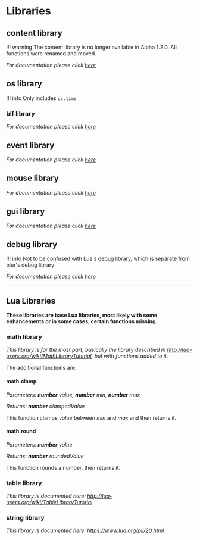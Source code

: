 # Libraries

## content library
!!! warning
    The content library is no longer available in Alpha 1.2.0.
    All functions were renamed and moved.

*For documentation please click [here](content.md)*

## os library

!!! info 
    Only includes `os.time`

### blf library

*For documentation please click [here](blf.md)*

## event library

*For documentation please click [here](event.md)*

## mouse library

*For documentation please click [here](mouse.md)*

## gui library

*For documentation please click [here](gui.md)*

## debug library
!!! info 
    Not to be confused with Lua's debug library, which is separate from blur's debug library

*For documentation please click [here](debug.md)*

- - -

## Lua Libraries

**These libraries are base Lua libraries, most likely with some enhancements or in some cases, certain functions missing**.

### math library

*This library is for the most part, basically the library described in http://lua-users.org/wiki/MathLibraryTutorial, but with functions added to it.*

The additional functions are:

#### math.clamp

*Parameters: **number** value, **number** min, **number** max*

*Returns: **number** clampedValue*

This function clamps *value* between *min* and *max* and then returns it.

#### math.round

*Parameters: **number** value*

*Returns: **number** roundedValue*

This function rounds a number, then returns it.



### table library

*This library is documented here: http://lua-users.org/wiki/TableLibraryTutorial*



### string library

*This library is documented here: https://www.lua.org/pil/20.html*